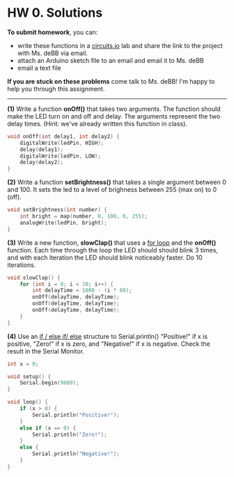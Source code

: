 # HW 0. Solutions

**To submit homework**, you can:
* write these functions in a [circuits.io](https://circuits.io/lab) lab and share the link to the project with Ms. deBB via email. 
* attach an Arduino sketch file to an email and email it to Ms. deBB
* email a text file

**If you are stuck on these problems** come talk to Ms. deBB! I'm happy to help you through this assignment.

---
**(1)** Write a function **onOff()** that takes two arguments. The function should make the LED turn on and off and delay. The arguments represent the two delay times. (Hint: we've already written this function in class).

```c++
void onOff(int delay1, int delay2) {
    digitalWrite(ledPin, HIGH);
    delay(delay1);
    digitalWrite(ledPin, LOW);
    delay(delay2);
}
```

**(2)** Write a function **setBrightness()** that takes a single argument between 0 and 100. It sets the led to a level of brighness between 255 (max on) to 0 (off).

```c++
void setBrightness(int number) {
    int bright = map(number, 0, 100, 0, 255);
    analogWrite(ledPin, bright);
}
```

**(3)** Write a new function, **slowClap()** that uses a [for loop](https://www.arduino.cc/en/Reference/For) and the **onOff()** function. Each time through the loop the LED should should blink 3 times, and with each iteration the LED should blink noticeably faster. Do 10 iterations.

```c++
void slowClap() {
    for (int i = 0; i < 10; i++) {
        int delayTime = 1000 - (i * 80);
        onOff(delayTime, delayTime);
        onOff(delayTime, delayTime);
        onOff(delayTime, delayTime);
    }
}
```

**(4)** Use an [if / else if/ else](https://www.arduino.cc/en/Reference/Else) structure to Serial.println() "Positive!" if x is positive, "Zero!" if x is zero, and "Negative!" if x is negative. Check the result in the Serial Monitor.

```c++
int x = 0;

void setup() {
    Serial.begin(9600);
}

void loop() {
    if (x > 0) {
        Serial.println("Positive!");
    }
    else if (x == 0) {
        Serial.println("Zero!");
    }
    else {
        Serial.println("Negative!");
    }
}
```